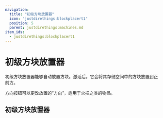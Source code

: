 ```yaml
---
navigation:
  title: "初级方块放置器"
  icon: "justdirethings:blockplacert1"
  position: 5
  parent: justdirethings:machines.md
item_ids:
  - justdirethings:blockplacert1
---
```


# 初级方块放置器

初级方块放置器能够自动放置方块。激活后，它会将其存储空间中的方块放置到正前方。

方向按钮可以更改放置的“方向”，适用于火把之类的物品。

## 初级方块放置器



<Recipe id="justdirethings:blockplacert1" />

